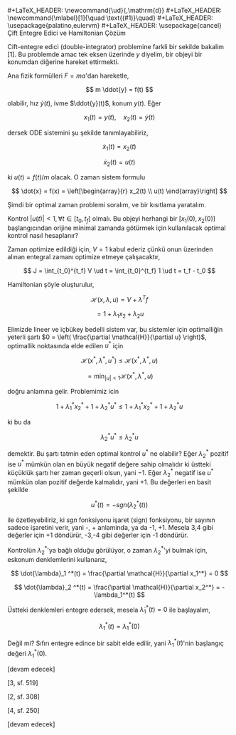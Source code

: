 #+LaTeX_HEADER: \newcommand{\ud}{\,\mathrm{d}}
#+LaTeX_HEADER: \newcommand{\mlabel}[1]{\quad \text{(#1)}\quad}
#+LaTeX_HEADER: \usepackage{palatino,eulervm}
#+LaTeX_HEADER: \usepackage{cancel}
Çift Entegre Edici ve Hamiltonian Çözüm

Cift-entegre edici (double-integrator) problemine farkli bir sekilde
bakalim [1]. Bu problemde amac tek eksen üzerinde $y$ diyelim, bir
objeyi bir konumdan diğerine hareket ettirmekti.

Ana fizik formülleri $F = ma$'dan hareketle,

$$
m \ddot{y} = f(t)
$$

olabilir, hız $\dot{y}(t)$, ivme $\ddot{y}(t)$, konum $y(t)$. Eğer

$$
x_1(t) = y(t), \quad x_2(t) = \dot{y}(t)
$$

dersek ODE sistemini şu şekilde tanımlayabiliriz,

$$
\dot{x}_1(t) = x_2(t)
$$

$$
\dot{x}_2(t) = u(t)
$$

ki $u(t) = f(t)/m$ olacak. O zaman sistem formulu

$$
\dot{x} = f(x) = \left[\begin{array}{r}
x_2(t) \\ u(t)
\end{array}\right]
$$

Şimdi bir optimal zaman problemi soralım, ve bir kısıtlama
yaratalım.

Kontrol $|u(t)| < 1, \forall t \in [t_0,t_f]$ olmalı. Bu objeyi
herhangi bir $[x_1(0),x_2(0)]$ başlangıcından orijine minimal zamanda
götürmek için kullanılacak optimal kontrol nasıl hesaplanır?

Zaman optimize edildiği için, $V = 1$ kabul ederiz çünkü onun
üzerinden alınan entegral zamanı optimize etmeye çalışacaktır,

$$
J = \int_{t_0}^{t_f} V \ud t  = \int_{t_0}^{t_f} 1 \ud t = t_f - t_0
$$

Hamiltonian şöyle oluşturulur,

$$
\mathcal{H}(x,\lambda,u) = V + \lambda^T f 
$$

$$
= 1 + \lambda_1 x_2 + \lambda_2 u
$$

Elimizde lineer ve içbükey bedelli sistem var, bu sistemler için optimalliğin
yeterli şartı $0 = \left( \frac{\partial \mathcal{H}}{\partial u} \right)$, optimallik noktasında elde edilen $u^*$ için

$$
\mathcal{H}(x^*,\lambda^*,u^*) \le \mathcal{H}(x^*, \lambda^*, u) 
$$

$$
= \min_{|u|<1} \mathcal{H}(x^*, \lambda^*, u)
$$

doğru anlamına gelir. Problemimiz icin

$$
1 + \lambda_1^* x_2^* + 1 + \lambda_2^* u^* \le
1 + \lambda_1^* x_2^* + 1 + \lambda_2^* u 
$$

ki bu da

$$
\lambda_2^* u^* \le \lambda_2^* u
$$

demektir. Bu şartı tatmin eden optimal kontrol $u^*$ ne olabilir?
Eğer $\lambda_2^*$ pozitif ise $u^*$ mümkün olan en büyük negatif
değere sahip olmalıdır ki üstteki küçüklük şartı her zaman geçerli
olsun, yani $-1$. Eğer $\lambda_2^*$ negatif ise $u^*$ mümkün olan
pozitif değerde kalmalıdır, yani $+1$. Bu değerleri en basit şekilde

$$
u^*(t) = -sgn(\lambda_2^* (t))
$$

ile özetleyebiliriz, ki $sgn$ fonksiyonu işaret (sign) fonksiyonu, bir
sayının sadece işaretini verir, yani -, + anlaminda, ya da -1, +1.
Mesela 3,4 gibi değerler için +1 döndürür, -3,-4 gibi değerler için -1
döndürür.

Kontrolün $\lambda_2^*$'ya bağlı olduğu görülüyor, o zaman
$\lambda_2^*$'yi bulmak için, eskonum denklemlerini kullanarız,

$$
\dot{\lambda}_1 ^*(t) = \frac{\partial \mathcal{H}}{\partial x_1^*} = 0
$$

$$
\dot{\lambda}_2 ^*(t) = \frac{\partial \mathcal{H}}{\partial x_2^*} = -\lambda_1^*(t)
$$

Üstteki denklemleri entegre edersek, mesela $\dot{\lambda}_1 ^*(t)=0$ ile başlayalım,

$$
\lambda_1^*(t) = \lambda_1^*(0)
$$

Değil mi? Sıfırı entegre edince bir sabit elde edilir, yani
$\lambda_1^*(t)$'nin başlangıç değeri $\lambda_1^*(0)$. 


[devam edecek]

[3, sf. 519]

[2, sf. 308]

[4, sf. 250]

[devam edecek]









